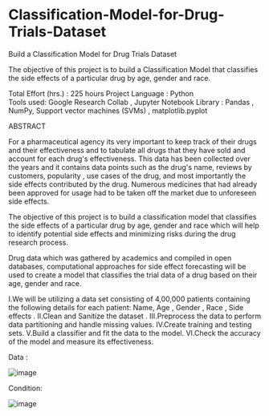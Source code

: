 # Classification-Model-for-Drug-Trials-Dataset
Build a Classification Model for Drug Trials Dataset

The objective of this project is to build a Classification Model that classifies the side effects of a particular drug by age, gender and race.

Total Effort (hrs.)	: 225 hours
Project Language : 	Python	
Tools used: Google Research Collab , Jupyter Notebook 
Library : Pandas , NumPy, Support vector machines (SVMs) , matplotlib.pyplot 


ABSTRACT

For a pharmaceutical agency its very important to keep track of their drugs and their effectiveness and to tabulate all drugs that they have sold and account for each drug's effectiveness. This data has been collected over the years and it contains data points such as the drug's name, reviews by customers, popularity , use cases of the drug, and most importantly the side effects contributed by the drug. Numerous medicines that had already been approved for usage had to be taken off the market due to unforeseen side effects.

The objective of this project is to build a classification model that classifies the side effects of a particular drug by age, gender and race which will help to identify potential side effects and minimizing risks during the drug research process.

Drug data which was gathered by academics and compiled in open databases, computational approaches for side effect forecasting will be used to create a model that classifies the trial data of a drug based on their age, gender and race. 

  I.We will be utilizing a data set consisting of 4,00,000 patients containing the following details for each patient: Name, Age , Gender , Race , Side effects .
  II.Clean and Sanitize the dataset .
  III.Preprocess the data to perform data partitioning and handle missing values.
  IV.Create training and testing sets.
  V.Build a classifier and fit the data to the model.
  VI.Check the accuracy of the model and measure its effectiveness.
  
Data : 

![image](https://user-images.githubusercontent.com/95769550/207698317-0d4d4163-53d1-448d-9a68-487bd8bda356.png)

Condition:

![image](https://user-images.githubusercontent.com/95769550/207698433-43adb4c0-1e6b-4136-9588-251b80f5e608.png)




